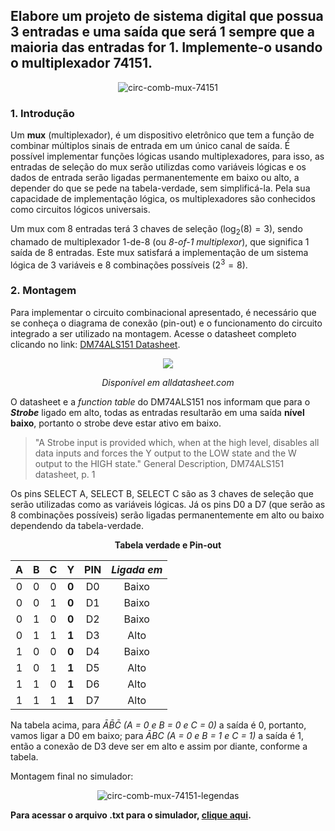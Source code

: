 ## Elabore um projeto de sistema digital que possua 3 entradas e uma saída que será 1 sempre que a maioria das entradas for 1. Implemente-o usando o multiplexador 74151.

<div align="center">
  
  ![circ-comb-mux-74151](https://github.com/thearthurlima/EngenhariaEletrica/assets/115672061/35af8121-5148-4b62-9650-818d9a10fc1f)
</div>

### 1. Introdução

Um **mux** (multiplexador), é um dispositivo eletrônico que tem a função de combinar múltiplos sinais de entrada em um único canal de saída. É possível implementar funções lógicas usando multiplexadores, para isso, as entradas de seleção do mux serão utilizdas como variáveis lógicas e os dados de entrada serão ligadas permanentemente em baixo ou alto, a depender do que se pede na tabela-verdade, sem simplificá-la. Pela sua capacidade de implementação lógica, os multiplexadores são conhecidos como circuitos lógicos universais.

Um mux com 8 entradas terá 3 chaves de seleção ($\log_2(8) = 3$), sendo chamado de multiplexador 1-de-8 (ou *8-of-1 multiplexor*), que significa 1 saída de 8 entradas. Este mux satisfará a implementação de um sistema lógica de 3 variáveis e 8 combinações possíveis ($2^3 = 8$).

### 2. Montagem

Para implementar o circuito combinacional apresentado, é necessário que se conheça o diagrama de conexão (pin-out) e o funcionamento do circuito integrado a ser utilizado na montagem. Acesse o datasheet completo clicando no link: [DM74ALS151 Datasheet](https://www.alldatasheet.com/datasheet-pdf/pdf/50940/FAIRCHILD/74151.html).

<div align="center">
  
  <img src="https://github.com/thearthurlima/EngenhariaEletrica/assets/115672061/143e8a4a-b92c-4776-bbe0-21b1979459c4">
  
  *Disponível em alldatasheet.com*
</div>


O datasheet e a *function table* do DM74ALS151 nos informam que para o ***Strobe*** ligado em alto, todas as entradas resultarão em uma saída **nível baixo**, portanto o strobe deve estar ativo em baixo.

> "A Strobe input is provided which, when at the high level, disables all data inputs and forces the Y output to the LOW state and the W output to the HIGH state." General Description, DM74ALS151 datasheet, p. 1 

Os pins SELECT A, SELECT B, SELECT C são as 3 chaves de seleção que serão utilizadas como as variáveis lógicas. Já os pins D0 a D7 (que serão as 8 combinações possíveis) serão ligadas permanentemente em alto ou baixo dependendo da tabela-verdade.

<div align="center">
<p><strong>Tabela verdade e Pin-out</strong></p>

| **A** | **B** | **C** | **Y** | **PIN** | *Ligada em* |
|:-----:|:-----:|:-----:|:-----:|:------:|:-----------:|
|   0   |   0   |   0   | **0** |   D0   |    Baixo    |
|   0   |   0   |   1   | **0** |   D1   |    Baixo    |
|   0   |   1   |   0   | **0** |   D2   |    Baixo    |
|   0   |   1   |   1   | **1** |   D3   |    Alto     |
|   1   |   0   |   0   | **0** |   D4   |    Baixo    |
|   1   |   0   |   1   | **1** |   D5   |    Alto     |
|   1   |   1   |   0   | **1** |   D6   |    Alto     |
|   1   |   1   |   1   | **1** |   D7   |    Alto     |
</div>

Na tabela acima, para $\bar{A}\bar{B}\bar{C}$ *(A = 0 e B = 0 e C = 0)* a saída é 0, portanto, vamos ligar a D0 em baixo; para $\bar{A}{B}{C}$ *(A = 0 e B = 1 e C = 1)* a saída é 1, então a conexão de D3 deve ser em alto e assim por diante, conforme a tabela.

Montagem final no simulador:

<div align="center">
  
  ![circ-comb-mux-74151-legendas](https://github.com/thearthurlima/EngenhariaEletrica/assets/115672061/93dcea3b-1e61-4bb3-921f-1c5a21fe4024) 
</div>

**Para acessar o arquivo .txt para o simulador, [clique aqui](https://github.com/thearthurlima/EngenhariaEletrica/blob/main/LABCD/1-circ-combin-mux-74151/1-circ-combin-mux-74151.txt).**
